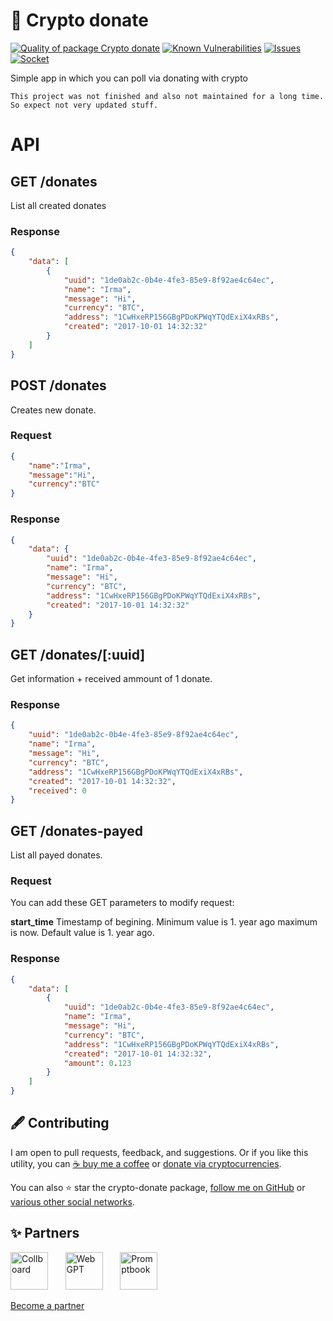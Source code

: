 # 💸 Crypto donate

<!--Badges-->
<!--⚠️WARNING: This section was generated by https://github.com/hejny/batch-project-editor/blob/main/src/workflows/800-badges/badges.ts so every manual change will be overwritten.-->


[![Quality of package Crypto donate](https://packagequality.com/shield/crypto-donate.svg)](https://packagequality.com/#?package=crypto-donate)
[![Known Vulnerabilities](https://snyk.io/test/github/hejny/crypto-donate/badge.svg)](https://snyk.io/test/github/hejny/crypto-donate)
[![Issues](https://img.shields.io/github/issues/hejny/crypto-donate.svg?style=flat)](https://github.com/hejny/crypto-donate/issues)
[![Socket](https://socket.dev/api/badge/npm/package/crypto-donate)](https://socket.dev/npm/package/crypto-donate)
<!--[![License of Crypto donate](https://img.shields.io/github/license/hejny/crypto-donate.svg?style=flat)](https://github.com/hejny/crypto-donate/blob/main/LICENSE)-->
<!--[![NPM Version of Crypto donate](https://badge.fury.io/js/crypto-donate.svg)](https://www.npmjs.com/package/crypto-donate)-->

<!--/Badges-->


Simple app in which you can poll via donating with crypto


`This project was not finished and also not maintained for a long time. So expect not very updated stuff.`


# API

## GET /donates

List all created donates

### Response
```json
{
    "data": [
        {
            "uuid": "1de0ab2c-0b4e-4fe3-85e9-8f92ae4c64ec",
            "name": "Irma",
            "message": "Hi",
            "currency": "BTC",
            "address": "1CwHxeRP156GBgPDoKPWqYTQdExiX4xRBs",
            "created": "2017-10-01 14:32:32"
        }
    ]
}
```

## POST /donates
Creates new donate.

### Request
```json
{
    "name":"Irma",
    "message":"Hi",
    "currency":"BTC"
}
```

### Response
```json
{
    "data": {
        "uuid": "1de0ab2c-0b4e-4fe3-85e9-8f92ae4c64ec",
        "name": "Irma",
        "message": "Hi",
        "currency": "BTC",
        "address": "1CwHxeRP156GBgPDoKPWqYTQdExiX4xRBs",
        "created": "2017-10-01 14:32:32"
    }
}
```

## GET /donates/[:uuid]

Get information + received ammount of 1 donate.

### Response
```json
{
    "uuid": "1de0ab2c-0b4e-4fe3-85e9-8f92ae4c64ec",
    "name": "Irma",
    "message": "Hi",
    "currency": "BTC",
    "address": "1CwHxeRP156GBgPDoKPWqYTQdExiX4xRBs",
    "created": "2017-10-01 14:32:32",
    "received": 0
}
```

## GET /donates-payed

List all payed donates.

### Request

You can add these GET parameters to modify request:

**start_time**
Timestamp of begining.
Minimum value is 1. year ago maximum is now.
Default value is 1. year ago.

### Response
```json
{
    "data": [
        {
            "uuid": "1de0ab2c-0b4e-4fe3-85e9-8f92ae4c64ec",
            "name": "Irma",
            "message": "Hi",
            "currency": "BTC",
            "address": "1CwHxeRP156GBgPDoKPWqYTQdExiX4xRBs",
            "created": "2017-10-01 14:32:32",
            "amount": 0.123
        }
    ]
}
```



<!--Contributing-->
<!--⚠️WARNING: This section was generated by https://github.com/hejny/batch-project-editor/blob/main/src/workflows/810-contributing/contributing.ts so every manual change will be overwritten.-->

## 🖋️ Contributing

I am open to pull requests, feedback, and suggestions. Or if you like this utility, you can [☕ buy me a coffee](https://www.buymeacoffee.com/hejny) or [donate via cryptocurrencies](https://github.com/hejny/hejny/blob/main/documents/crypto.md).

You can also ⭐ star the crypto-donate package, [follow me on GitHub](https://github.com/hejny) or [various other social networks](https://www.pavolhejny.com/contact/).

<!--/Contributing-->


<!--Partners-->
<!--⚠️WARNING: This section was generated by https://github.com/hejny/batch-project-editor/blob/main/src/workflows/820-partners/partners.ts so every manual change will be overwritten.-->

## ✨ Partners


<a href="https://collboard.com/" title="Collboard"><img src="https://collboard.fra1.cdn.digitaloceanspaces.com/assets/18.12.1/logo-small.png#gh-light-mode-only" alt="Collboard" height="60"/></a>
&nbsp;&nbsp;&nbsp;&nbsp;&nbsp;
<a href="https://webgpt.cz/?partner=ph&utm_medium=referral&utm_source=github-readme&utm_campaign=partner-ph" title="WebGPT"><img src="https://webgpt.cz/_next/static/media/webgpt-black.8d958d25.png#gh-light-mode-only" alt="WebGPT" height="60"/></a>
&nbsp;&nbsp;&nbsp;&nbsp;&nbsp;
<a href="https://github.com/webgptorg/promptbook" title="Promptbook"><img src="https://raw.githubusercontent.com/webgptorg/promptbook/main/other/design/logo.png#gh-light-mode-only" alt="Promptbook" height="60"/></a>


[Become a partner](https://www.pavolhejny.com/contact/)

<!--/Partners-->